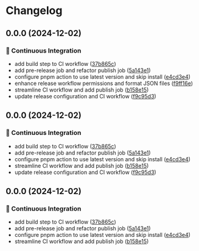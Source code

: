 # Changelog

## 0.0.0 (2024-12-02)


### 🔧 Continuous Integration

* add build step to CI workflow ([37b865c](https://github.com/liblaf/sub-converter/commit/37b865c69a15f1162399a87b9b1da4cbc02448fa))
* add pre-release job and refactor publish job ([5a143e1](https://github.com/liblaf/sub-converter/commit/5a143e1c33bdfe129d40c4382450d07e975c336b))
* configure pnpm action to use latest version and skip install ([e4cd3e4](https://github.com/liblaf/sub-converter/commit/e4cd3e4a67ef9ea9233853fdb120bf45c8d85fb7))
* enhance release workflow permissions and format JSON files ([f9ff16e](https://github.com/liblaf/sub-converter/commit/f9ff16ebfa2c4518d650c8d32467221f3152f668))
* streamline CI workflow and add publish job ([b158e15](https://github.com/liblaf/sub-converter/commit/b158e152e28204b3753862154903533dc5c20721))
* update release configuration and CI workflow ([f9c95d3](https://github.com/liblaf/sub-converter/commit/f9c95d348d8d39f82b86be779441f0928e88e60f))

## 0.0.0 (2024-12-02)

### 🔧 Continuous Integration

- add build step to CI workflow ([37b865c](https://github.com/liblaf/sub-converter/commit/37b865c69a15f1162399a87b9b1da4cbc02448fa))
- add pre-release job and refactor publish job ([5a143e1](https://github.com/liblaf/sub-converter/commit/5a143e1c33bdfe129d40c4382450d07e975c336b))
- configure pnpm action to use latest version and skip install ([e4cd3e4](https://github.com/liblaf/sub-converter/commit/e4cd3e4a67ef9ea9233853fdb120bf45c8d85fb7))
- streamline CI workflow and add publish job ([b158e15](https://github.com/liblaf/sub-converter/commit/b158e152e28204b3753862154903533dc5c20721))
- update release configuration and CI workflow ([f9c95d3](https://github.com/liblaf/sub-converter/commit/f9c95d348d8d39f82b86be779441f0928e88e60f))

## 0.0.0 (2024-12-02)

### 🔧 Continuous Integration

- add build step to CI workflow ([37b865c](https://github.com/liblaf/sub-converter/commit/37b865c69a15f1162399a87b9b1da4cbc02448fa))
- add pre-release job and refactor publish job ([5a143e1](https://github.com/liblaf/sub-converter/commit/5a143e1c33bdfe129d40c4382450d07e975c336b))
- configure pnpm action to use latest version and skip install ([e4cd3e4](https://github.com/liblaf/sub-converter/commit/e4cd3e4a67ef9ea9233853fdb120bf45c8d85fb7))
- streamline CI workflow and add publish job ([b158e15](https://github.com/liblaf/sub-converter/commit/b158e152e28204b3753862154903533dc5c20721))
